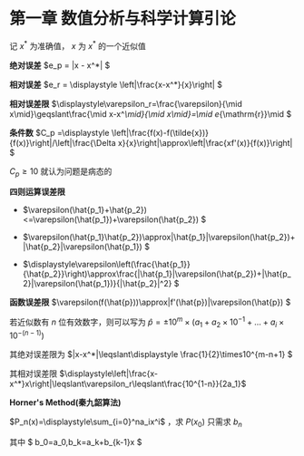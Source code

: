 # **第一章 数值分析与科学计算引论**

记 $x^*$ 为准确值， $x$ 为 $x^*$ 的一个近似值

**绝对误差** $e_p = |x - x^*| $

**相对误差** $e_r = \displaystyle \left|\frac{x-x^*}{x}\right| $

**相对误差限** $\displaystyle\varepsilon_r=\frac{\varepsilon}{\mid x\mid}\geqslant\frac{\mid x-x^*\mid}{\mid x\mid}=\mid e*{\mathrm{r}}\mid $

**条件数** $C_p =\displaystyle \left|\frac{f(x)-f(\tilde{x})}{f(x)}\right|/\left|\frac{\Delta x}{x}\right|\approx\left|\frac{xf'(x)}{f(x)}\right| $

$C_p\geqslant 10$ 就认为问题是病态的

**四则运算误差限**

- $\varepsilon(\hat{p_1}+\hat{p_2})<=\varepsilon(\hat{p_1})+\varepsilon(\hat{p_2}) $

- $\varepsilon(\hat{p_1}\hat{p_2})\approx|\hat{p_1}|\varepsilon(\hat{p_2})+|\hat{p_2}|\varepsilon(\hat{p_1}) $

- $\displaystyle\varepsilon\left(\frac{\hat{p_1}}{\hat{p_2}}\right)\approx\frac{|\hat{p_1}|\varepsilon(\hat{p_2})+|\hat{p_2}|\varepsilon(\hat{p_1})}{|\hat{p_2}|^2} $

**函数误差限** $\varepsilon(f(\hat{p}))\approx|f'(\hat{p})|\varepsilon(\hat{p}) $

若近似数有 $n$ 位有效数字，则可以写为 $\hat{p}=\pm10^m\times(a_1+a_2\times10^{-1}+\ldots+a_i\times10^{-(n-1)})$

其绝对误差限为 $|x-x^*|\leqslant\displaystyle \frac{1}{2}\times10^{m-n+1} $

其相对误差限 $\displaystyle\left|\frac{x-x^*}x\right|\leqslant\varepsilon_r\leqslant\frac{10^{1-n}}{2a_1}$

**Horner's Method(秦九韶算法)**

$P_n(x)=\displaystyle\sum_{i=0}^na_ix^i$ ，求 $P(x_0)$ 只需求 $b_n$

其中 $ b_0=a_0,b_k=a_k+b_{k-1}x $
